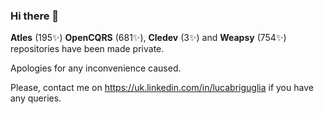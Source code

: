 ### Hi there 👋

**Atles** (195✨) **OpenCQRS** (681✨), **Cledev** (3✨) and **Weapsy** (754✨) repositories have been made private.

Apologies for any inconvenience caused.

Please, contact me on 
https://uk.linkedin.com/in/lucabriguglia if you have any queries.

<!--
**lucabriguglia/lucabriguglia** is a ✨ _special_ ✨ repository because its `README.md` (this file) appears on your GitHub profile.

Here are some ideas to get you started:

- 🔭 I’m currently working on ...
- 🌱 I’m currently learning ...
- 👯 I’m looking to collaborate on ...
- 🤔 I’m looking for help with ...
- 💬 Ask me about ...
- 📫 How to reach me: ...
- 😄 Pronouns: ...
- ⚡ Fun fact: ...
-->
